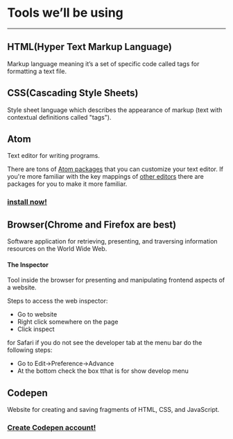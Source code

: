 # Tools we’ll be using

----------------------

## HTML(Hyper Text Markup Language)
Markup language meaning it’s a set of specific code called tags for formatting a text file.

## CSS(Cascading Style Sheets)
Style sheet language which describes the appearance of markup (text with contextual definitions called "tags").

## Atom
Text editor for writing programs. 

There are tons of [Atom packages](https://atom.io/packages) that you can customize your text editor. If you're more familiar with the key mappings of [other editors](https://atom.io/packages/atomic-emacs) there are packages for you to make it more familiar.

### [install now!](https://atom.io/)

## Browser(Chrome and Firefox are best)
Software application for retrieving, presenting, and traversing information resources on the World Wide Web.

#### The Inspector
Tool inside the browser for presenting and manipulating frontend aspects of a website. 

Steps to access the web inspector:
- Go to website
- Right click somewhere on the page
- Click inspect

for Safari if you do not see the developer tab at the menu bar do the following steps: 
- Go to Edit->Preference->Advance 
- At the bottom check the box tthat is for show develop menu

## Codepen
Website for creating and saving fragments of HTML, CSS, and JavaScript.

### [Create Codepen account!](https://codepen.io/accounts/signup/user/free)


